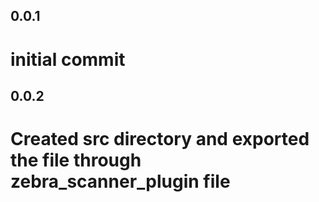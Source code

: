## 0.0.1

# initial commit

## 0.0.2

 # Created src directory and exported the file through zebra_scanner_plugin file